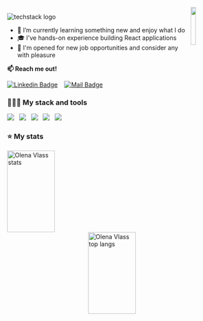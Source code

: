 
<img align="right" width="15%" src="https://github.com/ElenVlass/ElenVlass/assets/72293912/ad1a199a-ccec-4f7e-9139-149ba2fa6ba6"/>

![techstack logo](https://readme-components.vercel.app/api?component=logo&logo=👋&desc=Hello_world,_my_name_is_Olena&f&fill=linear-gradient%28to%20right%2C%20%231f1c2c%2C%20%23928dab%29)

- 🌱 I’m currently learning something new and enjoy what I do
- 🎓 I've hands-on experience building React applications
- 💼 I'm opened for new job opportunities and consider any with pleasure
  
**:mailbox:  Reach me out!**

[![Linkedin Badge](https://img.shields.io/badge/-Olena_Vlasenko-0e76a8?style=flat&labelColor=0e76a8&logo=linkedin&logoColor=white)](https://www.linkedin.com/in/elena-vlass/)&nbsp;&nbsp;&nbsp;
[![Mail Badge](https://img.shields.io/badge/-Olena_Vlasenko-c0392b?style=flat&labelColor=c0392b&logo=gmail&logoColor=white)](mailto:olefelena@gmail.com)&nbsp;&nbsp;&nbsp;

### 👨🏻‍💻 My stack and tools

<img  src="https://readme-components.vercel.app/api?component=logo&fill=linear-gradient%28to%20right%2C%20%231f1c2c%2C%20%23928dab%29&logo=typeScript&svgfill=2d79c7">&nbsp;&nbsp;&nbsp;<img  src="https://readme-components.vercel.app/api?component=logo&fill=linear-gradient%28to%20right%2C%20%231f1c2c%2C%20%23928dab%29&logo=javaScript&svgfill=f6df1c">&nbsp;&nbsp;&nbsp;<img  src="https://readme-components.vercel.app/api?component=logo&fill=linear-gradient%28to%20right%2C%20%231f1c2c%2C%20%23928dab%29&logo=react&animation=spin&svgfill=15d8fe">&nbsp;&nbsp;&nbsp;<img  src="https://readme-components.vercel.app/api?component=logo&fill=linear-gradient%28to%20right%2C%20%231f1c2c%2C%20%23928dab%29&logo=node.js&svgfill=659b60">&nbsp;&nbsp;&nbsp;<img  src="https://readme-components.vercel.app/api?component=logo&fill=linear-gradient%28to%20right%2C%20%231f1c2c%2C%20%23928dab%29&logo=gatsby&svgfill=663399">&nbsp;&nbsp;&nbsp;
<!-- <img  src="https://readme-components.vercel.app/api?component=logo&fill=linear-gradient%28to%20right%2C%20%23c31432%2C%20%23240b36%29&logo=CSS3&svgfill=028dd1">&nbsp;&nbsp;&nbsp;<img  src="https://readme-components.vercel.app/api?component=logo&fill=black&logo=webpack&svgfill=8ed5fa"&nbsp;&nbsp;&nbsp;
<img src="images/javascript.png" width="80">&nbsp;&nbsp;&nbsp;<img src="images/typescript.svg" width="80">&nbsp;&nbsp;&nbsp;<img src="images/react.png" width="80">&nbsp;&nbsp;&nbsp;<img src="images/node-js.svg" width="80">&nbsp;&nbsp;&nbsp;<img src="images/gatsby.png" width="80">&nbsp;&nbsp;&nbsp;<img src="images/html.png" width="80">&nbsp;&nbsp;&nbsp;<img src="images/css.png" width="80">&nbsp;&nbsp;&nbsp;<img src="https://github.com/ElenVlass/ElenVlass/assets/72293912/40450b9c-0465-4dca-91a8-a54ae9dd8d7a" width="80">&nbsp;&nbsp;&nbsp;<img src="https://github.com/ElenVlass/ElenVlass/assets/72293912/abb23d9e-41d0-46ec-bba3-4a6c887f09ae" width="70"> > -->


### ⭐️ My stats

<img src="https://github-readme-stats.vercel.app/api?username=ElenVlass&show_icons=true&count_private=true&hide=stars&rank_icon=github&theme=radical&bg_color=0,1f1c2c,928dab&hide_border=true&border_radius=20" width="47%" alt="Olena Vlass stats" align="left" height="190">


<img src="https://github-readme-stats.vercel.app/api/top-langs?username=ElenVlass&layout=compact&hide_progress=true&langs_count=6&theme=radical&bg_color=0,1f1c2c,928dab&hide_border=true&border_radius=20" width="47%" alt="Olena Vlass top langs" align="right" height="190"/>
